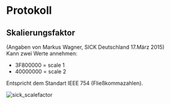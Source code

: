 # Protokoll
## Skalierungsfaktor
(Angaben von Markus Wagner, SICK Deutschland 17.März 2015)  
Kann zwei Werte annehmen:
- 3F800000 = scale 1
- 40000000 = scale 2  
  
Entspricht dem Standart IEEE 754 (Fließkommazahlen).

![sick_scalefactor](https://gitlab.com/solidus/hefei/uploads/18b8ee1e2bdec50a2cb31e1f55198b40/sick_scalefactor.gif)
